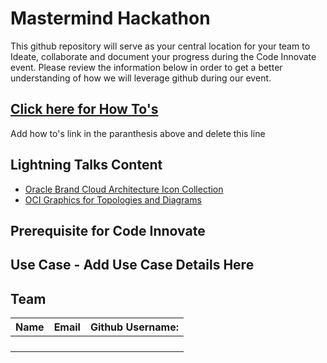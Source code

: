 # Mastermind Hackathon

This github repository will serve as your central location for your team to Ideate, collaborate and document your progress during the Code Innovate event. Please review the information below in order to get a better understanding of how we will leverage github during our event.  

## [Click here for How To's](howtosEdit.md)
Add how to's link in the paranthesis above and delete this line

## Lightning Talks Content
- [Oracle Brand Cloud Architecture Icon Collection](Oracle_Brand_Cloud_Architecture_Icon_Collection.pptx)
- [OCI Graphics for Topologies and Diagrams](https://docs.oracle.com/en-us/iaas/Content/General/Reference/graphicsfordiagrams.htm)

## Prerequisite for Code Innovate 

## Use Case - Add Use Case Details Here

## Team 
| Name | Email |Github Username: |
|--- |--- |--- |
||||
||||
||||
||||

